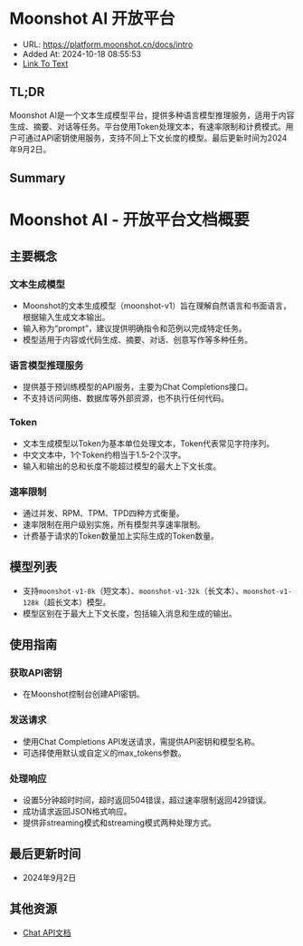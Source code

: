 # Moonshot AI 开放平台
- URL: https://platform.moonshot.cn/docs/intro
- Added At: 2024-10-18 08:55:53
- [Link To Text](2024-10-18-moonshot-ai-开放平台_raw.md)

## TL;DR
Moonshot AI是一个文本生成模型平台，提供多种语言模型推理服务，适用于内容生成、摘要、对话等任务。平台使用Token处理文本，有速率限制和计费模式。用户可通过API密钥使用服务，支持不同上下文长度的模型。最后更新时间为2024年9月2日。

## Summary
# Moonshot AI - 开放平台文档概要

## 主要概念

### 文本生成模型
- Moonshot的文本生成模型（moonshot-v1）旨在理解自然语言和书面语言，根据输入生成文本输出。
- 输入称为“prompt”，建议提供明确指令和范例以完成特定任务。
- 模型适用于内容或代码生成、摘要、对话、创意写作等多种任务。

### 语言模型推理服务
- 提供基于预训练模型的API服务，主要为Chat Completions接口。
- 不支持访问网络、数据库等外部资源，也不执行任何代码。

### Token
- 文本生成模型以Token为基本单位处理文本，Token代表常见字符序列。
- 中文文本中，1个Token约相当于1.5-2个汉字。
- 输入和输出的总和长度不能超过模型的最大上下文长度。

### 速率限制
- 通过并发、RPM、TPM、TPD四种方式衡量。
- 速率限制在用户级别实施，所有模型共享速率限制。
- 计费基于请求的Token数量加上实际生成的Token数量。

## 模型列表
- 支持`moonshot-v1-8k`（短文本）、`moonshot-v1-32k`（长文本）、`moonshot-v1-128k`（超长文本）模型。
- 模型区别在于最大上下文长度，包括输入消息和生成的输出。

## 使用指南

### 获取API密钥
- 在Moonshot控制台创建API密钥。

### 发送请求
- 使用Chat Completions API发送请求，需提供API密钥和模型名称。
- 可选择使用默认或自定义的max_tokens参数。

### 处理响应
- 设置5分钟超时时间，超时返回504错误，超过速率限制返回429错误。
- 成功请求返回JSON格式响应。
- 提供非streaming模式和streaming模式两种处理方式。

## 最后更新时间
- 2024年9月2日

## 其他资源
- [Chat API文档](https://platform.moonshot.cn/docs/api/chat)

